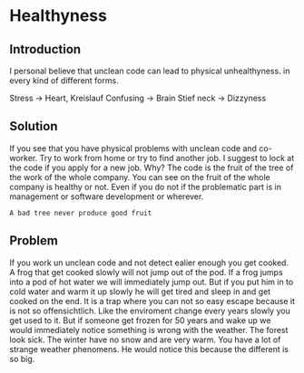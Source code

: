 # Healthyness

## Introduction

I personal believe that unclean code can lead to physical unhealthyness.
in every kind of different forms.

Stress -> Heart, Kreislauf
Confusing -> Brain
Stief neck -> Dizzyness

## Solution

If you see that you have physical problems with unclean code and co-worker.
Try to work from home or try to find another job.
I suggest to lock at the code if you apply for a new job.
Why? The code is the fruit of the tree of the work of the whole
company. You can see on the fruit of the whole company is healthy or not.
Even if you do not if the problematic part is in management or software
development or wherever. 

```A bad tree never produce good fruit```

## Problem

If you work un unclean code and not detect ealier enough you get
cooked. 
A frog that get cooked slowly will not jump out of the pod.
If a frog jumps into a pod of hot water we will immediately jump
out. But if you put him in to cold water and warm it up slowly
he will get tired and sleep in and get cooked on the end.
It is a trap where you can not so easy escape because it is not
so offensichtlich. Like the enviroment change every years slowly
you get used to it. But if someone get frozen for 50 years and
wake up we would immediately notice something is wrong with
the weather. The forest look sick. The winter have no snow and
are very warm. You have a lot of strange weather phenomens.
He would notice this because the different is so big.

